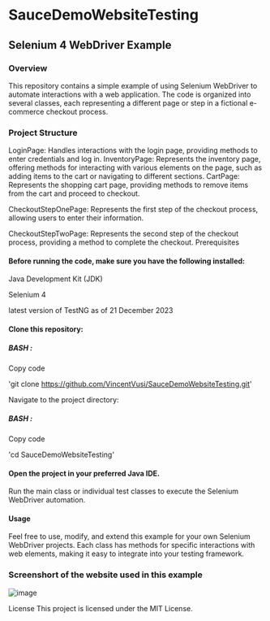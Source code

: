 # SauceDemoWebsiteTesting
## Selenium 4 WebDriver Example

### Overview

This repository contains a simple example of using Selenium WebDriver to automate interactions with a web application. The code is organized into several classes, each representing a different page or step in a fictional e-commerce checkout process.

### Project Structure


LoginPage: Handles interactions with the login page, providing methods to enter credentials and log in.
InventoryPage: Represents the inventory page, offering methods for interacting with various elements on the page, such as adding items to the cart or navigating to different sections.
CartPage: Represents the shopping cart page, providing methods to remove items from the cart and proceed to checkout.

CheckoutStepOnePage: Represents the first step of the checkout process, allowing users to enter their information.

CheckoutStepTwoPage: Represents the second step of the checkout process, providing a method to complete the checkout.
Prerequisites


#### Before running the code, make sure you have the following installed:

Java Development Kit (JDK)

Selenium 4

latest version of TestNG as of 21 December 2023

#### Clone this repository:


##### BASH : 

Copy code

'git clone https://github.com/VincentVusi/SauceDemoWebsiteTesting.git'
 
Navigate to the project directory:

##### BASH :

Copy code

 'cd SauceDemoWebsiteTesting'
 
#### Open the project in your preferred Java IDE.

Run the main class or individual test classes to execute the Selenium WebDriver automation.

#### Usage
Feel free to use, modify, and extend this example for your own Selenium WebDriver projects. Each class has methods for specific interactions with web elements, making it easy to integrate into your testing framework.

### Screenshort of the website used in this example

![image](https://github.com/VincentVusi/SauceDemoWebsiteTesting/assets/153896296/7c07a053-0c78-4e73-9596-d7873912e0fe)


License
This project is licensed under the MIT License.
 
